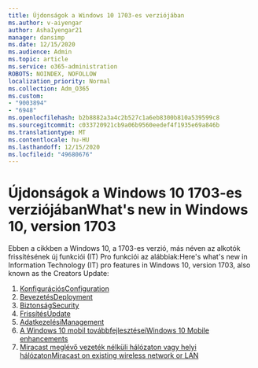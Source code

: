 ```yaml
---
title: Újdonságok a Windows 10 1703-es verziójában
ms.author: v-aiyengar
author: AshaIyengar21
manager: dansimp
ms.date: 12/15/2020
ms.audience: Admin
ms.topic: article
ms.service: o365-administration
ROBOTS: NOINDEX, NOFOLLOW
localization_priority: Normal
ms.collection: Adm_O365
ms.custom:
- "9003894"
- "6948"
ms.openlocfilehash: b2b8882a3a4c2b527c1a6eb8300b810a539599c8
ms.sourcegitcommit: c033720921cb9a06b9560eedef4f1935e69a846b
ms.translationtype: MT
ms.contentlocale: hu-HU
ms.lasthandoff: 12/15/2020
ms.locfileid: "49680676"
---
```

# <a name="whats-new-in-windows-10-version-1703"></a><span data-ttu-id="40015-102">Újdonságok a Windows 10 1703-es verziójában</span><span class="sxs-lookup"><span data-stu-id="40015-102">What's new in Windows 10, version 1703</span></span>

<span data-ttu-id="40015-103">Ebben a cikkben a Windows 10, a 1703-es verzió, más néven az alkotók frissítésének új funkciói (IT) Pro funkciói az alábbiak:</span><span class="sxs-lookup"><span data-stu-id="40015-103">Here's what's new in Information Technology (IT) pro features in Windows 10, version 1703, also known as the Creators Update:</span></span>

1. [<span data-ttu-id="40015-104">Konfigurációs</span><span class="sxs-lookup"><span data-stu-id="40015-104">Configuration</span></span>](https://go.microsoft.com/fwlink/?linkid=2114188)
1. [<span data-ttu-id="40015-105">Bevezetés</span><span class="sxs-lookup"><span data-stu-id="40015-105">Deployment</span></span>](https://go.microsoft.com/fwlink/?linkid=2114365)    
1. [<span data-ttu-id="40015-106">Biztonság</span><span class="sxs-lookup"><span data-stu-id="40015-106">Security</span></span>](https://go.microsoft.com/fwlink/?linkid=2114366)
1. [<span data-ttu-id="40015-107">Frissítés</span><span class="sxs-lookup"><span data-stu-id="40015-107">Update</span></span>](https://go.microsoft.com/fwlink/?linkid=2114189)
1. [<span data-ttu-id="40015-108">Adatkezelési</span><span class="sxs-lookup"><span data-stu-id="40015-108">Management</span></span>](https://go.microsoft.com/fwlink/?linkid=2114367)
1. [<span data-ttu-id="40015-109">A Windows 10 mobil továbbfejlesztései</span><span class="sxs-lookup"><span data-stu-id="40015-109">Windows 10 Mobile enhancements</span></span>](https://go.microsoft.com/fwlink/?linkid=2114368)
1. [<span data-ttu-id="40015-110">Miracast meglévő vezeték nélküli hálózaton vagy helyi hálózaton</span><span class="sxs-lookup"><span data-stu-id="40015-110">Miracast on existing wireless network or LAN</span></span>](https://go.microsoft.com/fwlink/?linkid=2114190)
